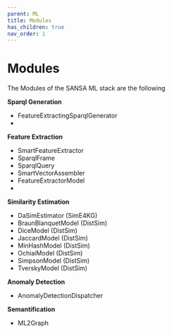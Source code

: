 ```yaml
---
parent: ML
title: Modules
has_children: true
nav_order: 1
---
```

# Modules
The Modules of the SANSA ML stack are the following

**Sparql Generation**
- FeatureExtractingSparqlGenerator
- 
**Feature Extraction**
- SmartFeatureExtractor
- SparqlFrame
- SparqlQuery
- SmartVectorAssembler
- FeatureExtractorModel
- 
**Similarity Estimation**
- DaSimEstimator (SimE4KG)
- BraunBlanquetModel (DistSim)
- DiceModel (DistSim)
- JaccardModel (DistSim)
- MinHashModel (DistSim)
- OchiaiModel (DistSim)
- SimpsonModel (DistSim)
- TverskyModel (DistSim)

**Anomaly Detection**
- AnomalyDetectionDispatcher

**Semantification**
- ML2Graph
